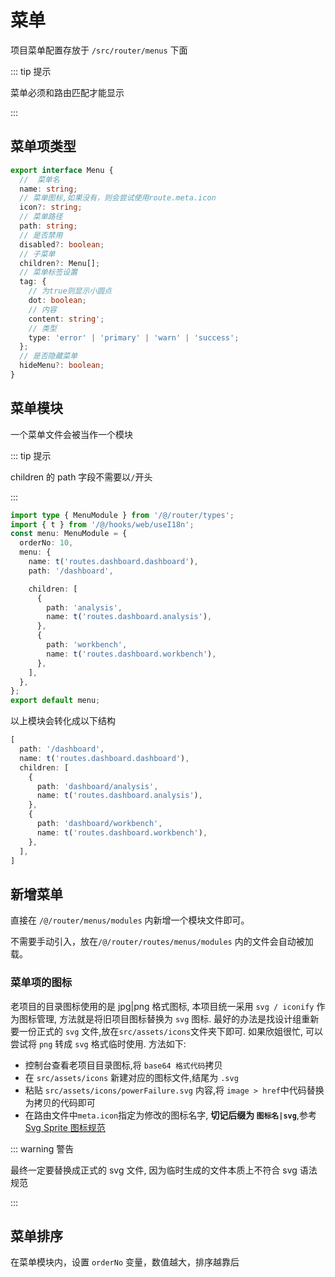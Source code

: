 # 菜单

项目菜单配置存放于 `/src/router/menus` 下面

::: tip 提示

菜单必须和路由匹配才能显示

:::

## 菜单项类型

```ts
export interface Menu {
  //  菜单名
  name: string;
  // 菜单图标,如果没有，则会尝试使用route.meta.icon
  icon?: string;
  // 菜单路径
  path: string;
  // 是否禁用
  disabled?: boolean;
  // 子菜单
  children?: Menu[];
  // 菜单标签设置
  tag: {
    // 为true则显示小圆点
    dot: boolean;
    // 内容
    content: string';
    // 类型
    type: 'error' | 'primary' | 'warn' | 'success';
  };
  // 是否隐藏菜单
  hideMenu?: boolean;
}
```

## 菜单模块

一个菜单文件会被当作一个模块

::: tip 提示

children 的 path 字段不需要以`/`开头

:::

```ts
import type { MenuModule } from '/@/router/types';
import { t } from '/@/hooks/web/useI18n';
const menu: MenuModule = {
  orderNo: 10,
  menu: {
    name: t('routes.dashboard.dashboard'),
    path: '/dashboard',

    children: [
      {
        path: 'analysis',
        name: t('routes.dashboard.analysis'),
      },
      {
        path: 'workbench',
        name: t('routes.dashboard.workbench'),
      },
    ],
  },
};
export default menu;
```

以上模块会转化成以下结构

```ts
[
  path: '/dashboard',
  name: t('routes.dashboard.dashboard'),
  children: [
    {
      path: 'dashboard/analysis',
      name: t('routes.dashboard.analysis'),
    },
    {
      path: 'dashboard/workbench',
      name: t('routes.dashboard.workbench'),
    },
  ],
]
```

## 新增菜单

直接在 `/@/router/menus/modules` 内新增一个模块文件即可。

不需要手动引入，放在`/@/router/routes/menus/modules` 内的文件会自动被加载。

### 菜单项的图标

老项目的目录图标使用的是 jpg|png 格式图标, 本项目统一采用 `svg / iconify` 作为图标管理, 方法就是将旧项目图标替换为 `svg` 图标. 最好的办法是找设计组重新要一份正式的 `svg` 文件,放在`src/assets/icons`文件夹下即可. 如果欣姐很忙, 可以尝试将 `png` 转成 `svg` 格式临时使用. 方法如下:

- 控制台查看老项目目录图标,将 `base64 格式代码`拷贝
- 在 `src/assets/icons` 新建对应的图标文件,结尾为 `.svg`
- 粘贴 `src/assets/icons/powerFailure.svg` 内容,将 `image > href`中代码替换为拷贝的代码即可
- 在路由文件中`meta.icon`指定为修改的图标名字, **切记后缀为 `图标名|svg`**,参考[Svg Sprite 图标规范](/dep/icon.html#svg-sprite-图标)

::: warning 警告

最终一定要替换成正式的 svg 文件, 因为临时生成的文件本质上不符合 svg 语法规范

:::

## 菜单排序

在菜单模块内，设置 `orderNo` 变量，数值越大，排序越靠后
